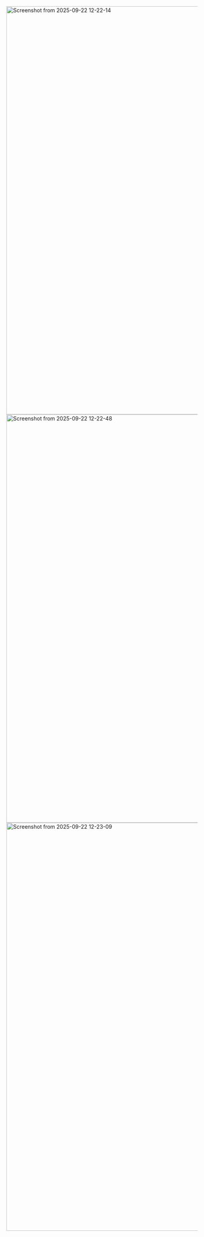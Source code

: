 <img width="1436" height="1075" alt="Screenshot from 2025-09-22 12-22-14" src="https://github.com/user-attachments/assets/b794cb7e-6626-4259-a853-11e514336664" />
<img width="1436" height="1075" alt="Screenshot from 2025-09-22 12-22-48" src="https://github.com/user-attachments/assets/cabf4458-666f-4e6f-a7ff-af5287b3f5e3" />
<img width="1436" height="1075" alt="Screenshot from 2025-09-22 12-23-09" src="https://github.com/user-attachments/assets/475b2f72-b8de-4ac6-9ad9-99561fb2a647" />
